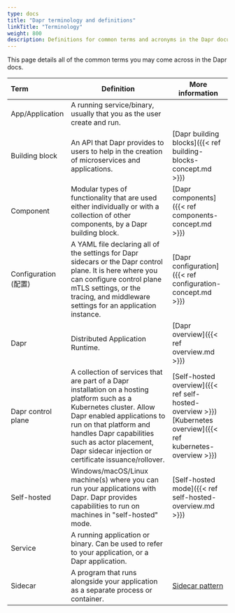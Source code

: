 ```yaml
---
type: docs
title: "Dapr terminology and definitions"
linkTitle: "Terminology"
weight: 800
description: Definitions for common terms and acronyms in the Dapr documentation
---
```


This page details all of the common terms you may come across in the Dapr docs.

| Term               | Definition                                                                                                                                                                                                                                                                                | More information                                                                                                           |
|:------------------ | ----------------------------------------------------------------------------------------------------------------------------------------------------------------------------------------------------------------------------------------------------------------------------------------- | -------------------------------------------------------------------------------------------------------------------------- |
| App/Application    | A running service/binary, usually that you as the user create and run.                                                                                                                                                                                                                    |                                                                                                                            |
| Building block     | An API that Dapr provides to users to help in the creation of microservices and applications.                                                                                                                                                                                             | [Dapr building blocks]({{< ref building-blocks-concept.md >}})                                                             |
| Component          | Modular types of functionality that are used either individually or with a collection of other components, by a Dapr building block.                                                                                                                                                      | [Dapr components]({{< ref components-concept.md >}})                                                                       |
| Configuration (配置) | A YAML file declaring all of the settings for Dapr sidecars or the Dapr control plane. It is here where you can configure control plane mTLS settings, or the tracing, and middleware settings for an application instance.                                                               | [Dapr configuration]({{< ref configuration-concept.md >}})                                                                 |
| Dapr               | Distributed Application Runtime.                                                                                                                                                                                                                                                          | [Dapr overview]({{< ref overview.md >}})                                                                                   |
| Dapr control plane | A collection of services that are part of a Dapr installation on a hosting platform such as a Kubernetes cluster. Allow Dapr enabled applications to run on that platform and handles Dapr capabilities such as actor placement, Dapr sidecar injection or certificate issuance/rollover. | [Self-hosted overview]({{< ref self-hosted-overview >}})<br />[Kubernetes overview]({{< ref kubernetes-overview >}}) |
| Self-hosted        | Windows/macOS/Linux machine(s) where you can run your applications with Dapr. Dapr provides capabilities to run on machines in "self-hosted" mode.                                                                                                                                        | [Self-hosted mode]({{< ref self-hosted-overview.md >}})                                                                    |
| Service            | A running application or binary. Can be used to refer to your application, or a Dapr application.                                                                                                                                                                                         |                                                                                                                            |
| Sidecar            | A program that runs alongside your application as a separate process or container.                                                                                                                                                                                                        | [Sidecar pattern](https://docs.microsoft.com/en-us/azure/architecture/patterns/sidecar)                                    |

